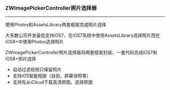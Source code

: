 ### ZWImagePickerController照片选择器
***
使用Photos和AssetsLibrary两套框架完成照片选择

大多数公司开发最低支持iOS7，在iOS7系统中使用AssetsLibrary选择照片而在iOS8+中使用Photos选择照片

ZWImagePickerController照片选择器将两套框架封装，一套代码完成iOS7和iOS8+照片选择

- 自动过滤视频只保留照片
- 支持iOS智能相册（自拍，屏幕快照等）
- 支持先从iCloud下载高清原图，选择原图
